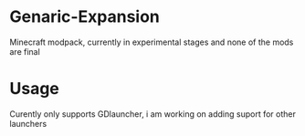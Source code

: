 # Genaric-Expansion
Minecraft modpack, currently in experimental stages and none of the mods are final

# Usage
Curently only supports GDlauncher, i am working on adding suport for other launchers
